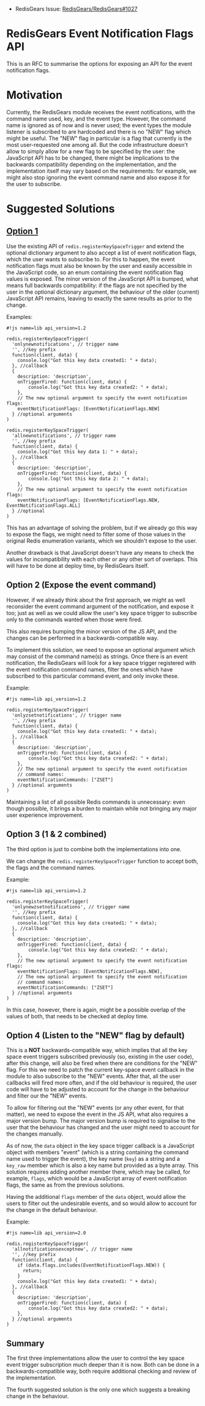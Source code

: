 - RedisGears Issue: [RedisGears/RedisGears#1027](https://github.com/RedisGears/RedisGears/pull/1027)


# RedisGears Event Notification Flags API

This is an RFC to summarise the options for exposing an API for the
event notification flags.


# Motivation

Currently, the RedisGears module receives the event notifications, with
the command name used, key, and the event type. However, the command
name is ignored as of now and is never used; the event types the
module listener is subscribed to are hardcoded and there is no "NEW"
flag which might be useful. The "NEW" flag in particular is a flag that
currently is the most user-requested one among all. But the code
infrastructure doesn't allow to simply allow for a new flag to be
specified by the user: the JavaScript API has to be changed, there might
be implications to the backwards compatibility depending on the
implementation, and the implementation itself may vary based on the
requirements: for example, we might also stop ignoring the event
command name and also expose it for the user to subscribe.

# Suggested Solutions


## [Option 1](https://github.com/RedisGears/RedisGears/pull/1061)

Use the existing API of `redis.registerKeySpaceTrigger` and extend the
optional dictionary argument to also accept a list of event notification
flags, which the user wants to subscribe to. For this to happen, the
event notification flags must also be known by the user and easily
accessible in the JavaScript code, so an enum containing the event
notification flag values is exposed. The minor version of the JavaScript
API is bumped, what means full backwards compatibility: if the flags are
not specified by the user in the optional dictionary argument, the
behaviour of the older (current) JavaScript API remains, leaving to
exactly the same results as prior to the change.


Examples:


```JS
#!js name=lib api_version=1.2

redis.registerKeySpaceTrigger(
  'onlynewnotifications', // trigger name
  '', //key prefix
  function(client, data) {
    console.log("Got this key data created1: " + data);
  }, //callback
  {
    description: 'description',
    onTriggerFired: function(client, data) {
        console.log("Got this key data created2: " + data);
    },
    // The new optional argument to specify the event notification flags:
    eventNotificationFlags: [EventNotificationFlags.NEW]
  } //optional arguments
)

redis.registerKeySpaceTrigger(
  'allnewnotifications', // trigger name
  '', //key prefix
  function(client, data) {
    console.log("Got this key data 1: " + data);
  }, //callback
  {
    description: 'description',
    onTriggerFired: function(client, data) {
        console.log("Got this key data 2: " + data);
    },
    // The new optional argument to specify the event notification flags:
    eventNotificationFlags: [EventNotificationFlags.NEW, EventNotificationFlags.ALL]
  } //optional
)
```

This has an advantage of solving the problem, but if we already go this
way to expose the flags, we might need to filter some of those values
in the original Redis enumeration variants, which we shouldn't expose
to the user.

Another drawback is that JavaScript doesn't have any means to check the
values for incompatibility with each other or any other sort of overlaps.
This will have to be done at deploy time, by RedisGears itself.

## Option 2 (Expose the event command)

However, if we already think about the first approach, we might as well
reconsider the event command argument of the notification, and expose it
too; just as well as we could allow the user's key space trigger to
subscribe only to the commands wanted when those were fired.

This also requires bumping the minor version of the JS API, and the
changes can be performed in a backwards-compatible way.

To implement this solution, we need to expose an optional argument which
may consist of the command name(s) as strings. Once there is an
event notification, the RedisGears will look for a key space trigger
registered with the event notification command names, filter the ones
which have subscribed to this particular command event, and only invoke
these.

Example:

```JS
#!js name=lib api_version=1.2

redis.registerKeySpaceTrigger(
  'onlyzsetnotifications', // trigger name
  '', //key prefix
  function(client, data) {
    console.log("Got this key data created1: " + data);
  }, //callback
  {
    description: 'description',
    onTriggerFired: function(client, data) {
        console.log("Got this key data created2: " + data);
    },
    // The new optional argument to specify the event notification
    // command names:
    eventNotificationCommands: ["ZSET"]
  } //optional arguments
)
```

Maintaining a list of all possible Redis commands is unnecessary: even
though possible, it brings a burden to maintain while not bringing any
major user experience improvement.


## Option 3 (1 & 2 combined)

The third option is just to combine both the implementations into one.

We can change the `redis.registerKeySpaceTrigger` function to accept
both, the flags and the command names.

Example:


```JS
#!js name=lib api_version=1.2

redis.registerKeySpaceTrigger(
  'onlynewzsetnotifications', // trigger name
  '', //key prefix
  function(client, data) {
    console.log("Got this key data created1: " + data);
  }, //callback
  {
    description: 'description',
    onTriggerFired: function(client, data) {
        console.log("Got this key data created2: " + data);
    },
    // The new optional argument to specify the event notification flags:
    eventNotificationFlags: [EventNotificationFlags.NEW],
    // The new optional argument to specify the event notification
    // command names:
    eventNotificationCommands: ["ZSET"]
  } //optional arguments
)
```

In this case, however, there is again, might be a possible overlap of
the values of both, that needs to be checked at deploy time.

## Option 4 (Listen to the "NEW" flag by default)

This is a **NOT** backwards-compatible way, which implies that all the
key space event triggers subscribed previously (so, existing in the user
code), after this change, will also be fired when there are conditions
for the "NEW" flag. For this we need to patch the current key-space
event callback in the module to also subscribe to the "NEW" events.
After that, all the user callbacks will fired more often, and if the old
behaviour is required, the user code will have to be adjusted to account
for the change in the behaviour and filter our the "NEW" events.

To allow for filtering out the "NEW" events (or any other event, for
that matter), we need to expose the event in the JS API, what also
requires a major version bump. The major version bump is required to
signalise to the user that the behaviour has changed and the user might
need to account for the changes manually.

As of now, the `data` object in the key space trigger callback is a
JavaScript object with members "event" (which is a string containing the
command name used to trigger the event), the key name (`key`) as a
string and a `key_raw` member which is also a key name but provided as
a byte array. This solution requires adding another member there, which
may be called, for example, `flags`, which would be a JavaScript array
of event notification flags, the same as from the previous solutions.

Having the additional `flags` member of the `data` object, would allow
the users to filter out the undesirable events, and so would allow to
account for the change in the default behaviour.

Example:


```JS
#!js name=lib api_version=2.0

redis.registerKeySpaceTrigger(
  'allnotificationsexceptnew', // trigger name
  '', //key prefix
  function(client, data) {
    if (data.flags.includes(EventNotificationFlags.NEW)) {
      return;
    }
    console.log("Got this key data created1: " + data);
  }, //callback
  {
    description: 'description',
    onTriggerFired: function(client, data) {
        console.log("Got this key data created2: " + data);
    },
  } //optional arguments
)
```

## Summary

The first three implementations allow the user to control the key space
event trigger subscription much deeper than it is now. Both can be done
in a backwards-compatible way, both require additional checking and
review of the implementation.

The fourth suggested solution is the only one which suggests a breaking
change in the behaviour.
